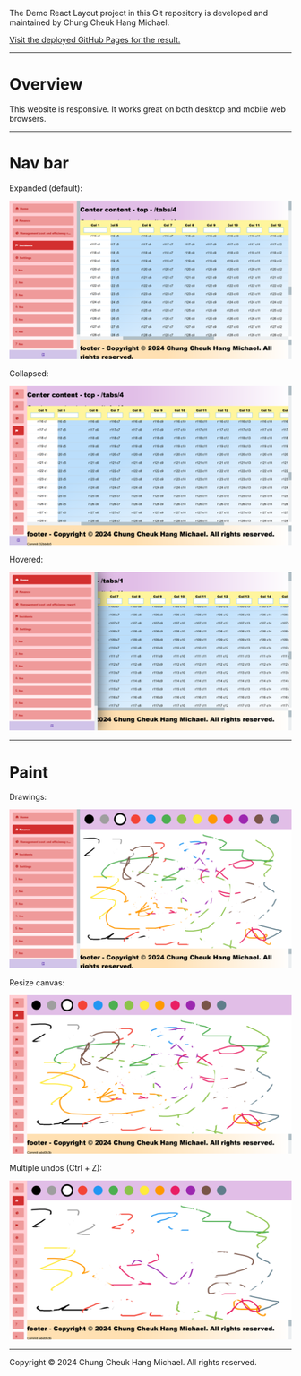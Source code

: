 The Demo React Layout project in this Git repository is developed and maintained by Chung Cheuk Hang Michael.

[Visit the deployed GitHub Pages for the result.](https://blackr1234.github.io/demo-react-layout/)

---

# Overview

This website is responsive. It works great on both desktop and mobile web browsers.

---

# Nav bar

Expanded (default):

![](nav-expanded.png)

Collapsed:

![](nav-collapsed.png)

Hovered:

![](nav-hovered.png)

---

# Paint

Drawings:

![](paint-drawings.png)

Resize canvas:

![](paint-resize-canvas.png)

Multiple undos (Ctrl + Z):

![](paint-multiple-undos.png)

---

Copyright © 2024 Chung Cheuk Hang Michael. All rights reserved.
